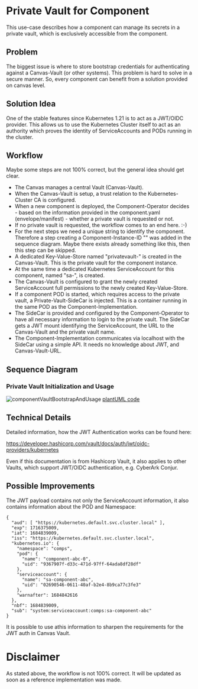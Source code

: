 # Private Vault for Component

This use-case describes how a component can manage its secrets in a private vault, which is exclusively accessible from the component.

## Problem

The biggest issue is where to store bootstrap credentials for authenticating against 
a Canvas-Vault (or other systems).
This problem is hard to solve in a secure manner. 
So, every component can benefit from a solution provided on canvas level.

## Solution Idea

One of the stable features since Kubernetes 1.21 is to act as a JWT/OIDC provider.
This allows us to use the Kubernetes Cluster itself to act as an authority which proves 
the identity of ServiceAccounts and PODs running in the cluster.

## Workflow

Maybe some steps are not 100% correct, but the general idea should get clear. 

* The Canvas manages a central Vault (Canvas-Vault).
* When the Canvas-Vault is setup, a trust relation to the Kubernetes-Cluster CA is configured.
* When a new component is deployed, the Component-Operator decides - based on the information 
  provided in the component.yaml (envelope/manifest) - whether a private vault is requested or not.
* If no private vault is requested, the workflow comes to an end here.   :-)
* For the next steps we need a unique string to identify the component. 
  Therefore a step creating a Component-Instance-ID "<CIID>" was added in the 
  sequence diagram. Maybe there exists already something like this, 
  then this step can be skipped.
* A dedicated Key-Value-Store named "privatevault-<CIID>" is created in the Canvas-Vault. 
  This is the private vault for the component instance.
* At the same time a dedicated Kubernetes ServiceAccount for this component, 
  named "sa-<CIID>", is created.
* The Canvas-Vault is configured to grant the newly created ServiceAccount full permissions 
  to the newly created Key-Value-Store.
* If a component POD is started, which requires access to the private vault, 
  a Private-Vault-SideCar is injected. This is a container running in the same POD as the 
  Component-Implementation.
* The SideCar is provided and configured by the Component-Operator to have all necessary 
  information to login to the private vault. The SideCar gets a JWT mount identifying 
  the ServiceAccount, the URL to the Canvas-Vault and the private vault name.
* The Component-Implementation communicates via localhost with the SideCar using a simple API.
  It needs no knowledge about JWT, <CIID> and Canvas-Vault-URL.

## Sequence Diagram

### Private Vault Initialization and Usage

![componentVaultBootstrapAndUsage](http://www.plantuml.com/plantuml/proxy?cache=no&src=https://raw.githubusercontent.com/ferenc-hechler/oda-canvas/master/usecase-library/pumlFiles/componentVault-bootstrap-and-usage.puml)
[plantUML code](pumlFiles/componentVault-bootstrap-and-usage.puml)


## Technical Details

Detailed information, how the JWT Authentication works can be found here:

https://developer.hashicorp.com/vault/docs/auth/jwt/oidc-providers/kubernetes

Even if this documentation is from Hashicorp Vault, it also applies to other Vaults, which support JWT/OIDC authentication, e.g. CyberArk Conjur.

## Possible Improvements

The JWT payload contains not only the ServiceAccount information, it also contains information 
about the POD and Namespace:

```
{
  "aud": [ "https://kubernetes.default.svc.cluster.local" ],
  "exp": 1716375009,
  "iat": 1684839009,
  "iss": "https://kubernetes.default.svc.cluster.local",
  "kubernetes.io": {
    "namespace": "comps",
    "pod": {
      "name": "component-abc-0",
      "uid": "9367907f-d33c-471d-97ff-64ada8df28df"
    },
    "serviceaccount": {
      "name": "sa-component-abc",
      "uid": "02690546-0611-40af-b2e4-8b9ca77c3fe3"
    },
    "warnafter": 1684842616
  },
  "nbf": 1684839009,
  "sub": "system:serviceaccount:comps:sa-component-abc"
}
```

It is possible to use athis information to sharpen the requirements for the JWT auth in Canvas Vault.


# Disclaimer

As stated above, the workflow is not 100% correct.
It will be updated as soon as a reference implementation was made.


